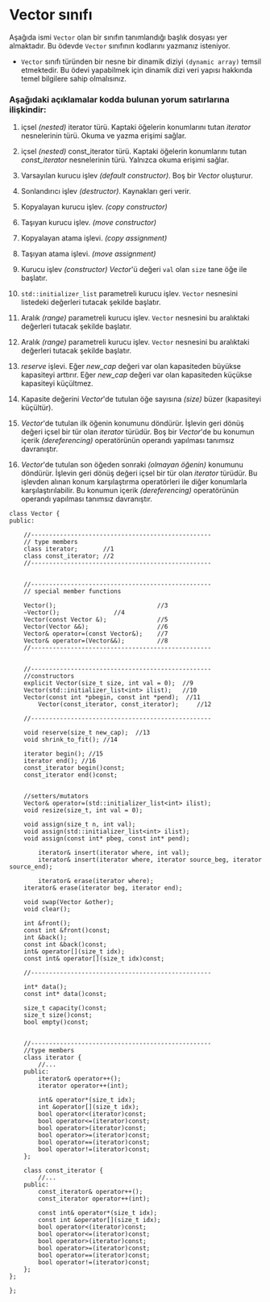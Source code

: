 # Vector sınıfı

Aşağıda ismi `Vector` olan bir sınıfın tanımlandığı başlık dosyası yer almaktadır. 
Bu ödevde `Vector` sınıfının kodlarını yazmanız isteniyor.
+ `Vector` sınıfı türünden bir nesne bir dinamik diziyi `(dynamic array)` temsil etmektedir. Bu ödevi yapabilmek için dinamik dizi veri yapısı hakkında temel bilgilere sahip olmalısınız.


### Aşağıdaki açıklamalar kodda bulunan yorum satırlarına ilişkindir:
1. içsel _(nested)_ iterator türü. Kaptaki öğelerin konumlarını tutan _iterator_ nesnelerinin türü. Okuma ve yazma erişimi sağlar.
2. içsel _(nested)_ const_iterator türü. Kaptaki öğelerin konumlarını tutan _const\_iterator_ nesnelerinin türü. Yalnızca okuma erişimi sağlar.

3. Varsayılan kurucu işlev _(default constructor)_. Boş bir _Vector_ oluşturur.
4. Sonlandırıcı işlev _(destructor)_. Kaynakları geri verir.
5. Kopyalayan kurucu işlev. _(copy constructor)_
6. Taşıyan kurucu işlev. _(move constructor)_
7. Kopyalayan atama işlevi. _(copy assignment)_
8. Taşıyan atama işlevi. _(move assignment)_
9. Kurucu işlev _(constructor)_ _Vector_'ü değeri `val` olan `size` tane öğe ile başlatır.
10. `std::initializer_list` parametreli kurucu işlev. `Vector` nesnesini listedeki değerleri tutacak şekilde başlatır. 
11. Aralık _(range)_ parametreli kurucu işlev. `Vector` nesnesini bu aralıktaki değerleri tutacak şekilde başlatır. 
12. Aralık _(range)_ parametreli kurucu işlev. `Vector` nesnesini bu aralıktaki değerleri tutacak şekilde başlatır.

13. _reserve_ işlevi. Eğer _new_cap_ değeri var olan kapasiteden büyükse kapasiteyi arttırır. Eğer _new_cap_ değeri var olan kapasiteden küçükse kapasiteyi küçültmez.

14. Kapasite değerini _Vector_'de tutulan öğe sayısına _(size)_ büzer (kapasiteyi küçültür). 

15. _Vector_'de tutulan ilk öğenin konumunu döndürür. İşlevin geri dönüş değeri içsel bir tür olan _iterator_ türüdür. Boş bir _Vector_'de bu konumun içerik _(dereferencing)_ operatörünün operandı yapılması tanımsız davranıştır.


16. _Vector_'de tutulan son öğeden sonraki _(olmayan öğenin)_ konumunu döndürür. İşlevin geri dönüş değeri içsel bir tür olan _iterator_ türüdür. Bu işlevden alınan konum karşılaştırma operatörleri ile diğer konumlarla karşılaştırılabilir. Bu konumun içerik _(dereferencing)_ operatörünün operandı yapılması tanımsız davranıştır.

```
class Vector {
public:

	//--------------------------------------------------
	// type members
	class iterator;       //1
	class const_iterator; //2
	//--------------------------------------------------


	//--------------------------------------------------
	// special member functions

	Vector();                            //3
	~Vector();			     //4
	Vector(const Vector &);              //5
	Vector(Vector &&);                   //6
	Vector& operator=(const Vector&);    //7
	Vector& operator=(Vector&&);         //8
	//--------------------------------------------------


	//--------------------------------------------------
	//constructors
	explicit Vector(size_t size, int val = 0);  //9
	Vector(std::initializer_list<int> ilist);   //10
	Vector(const int *pbegin, const int *pend);  //11
        Vector(const_iterator, const_iterator);     //12

	//--------------------------------------------------

	void reserve(size_t new_cap);  //13
	void shrink_to_fit(); //14

	iterator begin(); //15
	iterator end(); //16
	const_iterator begin()const;
	const_iterator end()const;

	
	//setters/mutators
	Vector& operator=(std::initializer_list<int> ilist);
	void resize(size_t, int val = 0);
	
	void assign(size_t n, int val);
	void assign(std::initializer_list<int> ilist);
	void assign(const int* pbeg, const int* pend);

        iterator& insert(iterator where, int val);
        iterator& insert(iterator where, iterator source_beg, iterator source_end);

        iterator& erase(iterator where);
	iterator& erase(iterator beg, iterator end);

	void swap(Vector &other);
	void clear();

	int &front();
	const int &front()const;
	int &back();
	const int &back()const;
	int& operator[](size_t idx);
	const int& operator[](size_t idx)const;

	//--------------------------------------------------

	int* data();
	const int* data()const;

	size_t capacity()const;
	size_t size()const;
	bool empty()const;
	

	//--------------------------------------------------
	//type members
	class iterator {
		//...
	public:
		iterator& operator++();
		iterator operator++(int);
		
		int& operator*(size_t idx);
		int &operator[](size_t idx);
		bool operator<(iterator)const;
		bool operator<=(iterator)const;
		bool operator>(iterator)const;
		bool operator>=(iterator)const;
		bool operator==(iterator)const;
		bool operator!=(iterator)const;
	};

	class const_iterator {
		//...
	public:
		const_iterator& operator++();
		const_iterator operator++(int);

		const int& operator*(size_t idx);
		const int &operator[](size_t idx);
		bool operator<(iterator)const;
		bool operator<=(iterator)const;
		bool operator>(iterator)const;
		bool operator>=(iterator)const;
		bool operator==(iterator)const;
		bool operator!=(iterator)const;
	};
};
	
};
```
